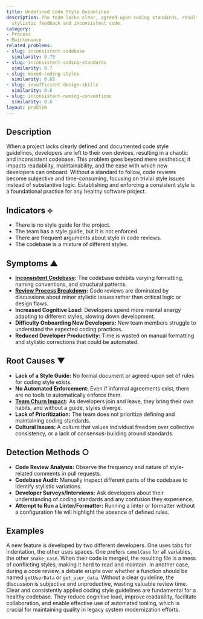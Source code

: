 ```yaml
---
title: Undefined Code Style Guidelines
description: The team lacks clear, agreed-upon coding standards, resulting in subjective
  stylistic feedback and inconsistent code.
category:
- Process
- Maintenance
related_problems:
- slug: inconsistent-codebase
  similarity: 0.75
- slug: inconsistent-coding-standards
  similarity: 0.7
- slug: mixed-coding-styles
  similarity: 0.65
- slug: insufficient-design-skills
  similarity: 0.6
- slug: inconsistent-naming-conventions
  similarity: 0.6
layout: problem
---
```


## Description
When a project lacks clearly defined and documented code style guidelines, developers are left to their own devices, resulting in a chaotic and inconsistent codebase. This problem goes beyond mere aesthetics; it impacts readability, maintainability, and the ease with which new developers can onboard. Without a standard to follow, code reviews become subjective and time-consuming, focusing on trivial style issues instead of substantive logic. Establishing and enforcing a consistent style is a foundational practice for any healthy software project.

## Indicators ⟡
- There is no style guide for the project.
- The team has a style guide, but it is not enforced.
- There are frequent arguments about style in code reviews.
- The codebase is a mixture of different styles.

## Symptoms ▲

- **[Inconsistent Codebase](inconsistent-codebase.md):** The codebase exhibits varying formatting, naming conventions, and structural patterns.
- **[Review Process Breakdown](review-process-breakdown.md):** Code reviews are dominated by discussions about minor stylistic issues rather than critical logic or design flaws.
- **Increased Cognitive Load:** Developers spend more mental energy adapting to different styles, slowing down development.
- **Difficulty Onboarding New Developers:** New team members struggle to understand the expected coding practices.
- **Reduced Developer Productivity:** Time is wasted on manual formatting and stylistic corrections that could be automated.

## Root Causes ▼

- **Lack of a Style Guide:** No formal document or agreed-upon set of rules for coding style exists.
- **No Automated Enforcement:** Even if informal agreements exist, there are no tools to automatically enforce them.
- **[Team Churn Impact](team-churn-impact.md):** As developers join and leave, they bring their own habits, and without a guide, styles diverge.
- **Lack of Prioritization:** The team does not prioritize defining and maintaining coding standards.
- **Cultural Issues:** A culture that values individual freedom over collective consistency, or a lack of consensus-building around standards.

## Detection Methods ○

- **Code Review Analysis:** Observe the frequency and nature of style-related comments in pull requests.
- **Codebase Audit:** Manually inspect different parts of the codebase to identify stylistic variations.
- **Developer Surveys/Interviews:** Ask developers about their understanding of coding standards and any confusion they experience.
- **Attempt to Run a Linter/Formatter:** Running a linter or formatter without a configuration file will highlight the absence of defined rules.

## Examples
A new feature is developed by two different developers. One uses tabs for indentation, the other uses spaces. One prefers `camelCase` for all variables, the other `snake_case`. When their code is merged, the resulting file is a mess of conflicting styles, making it hard to read and maintain. In another case, during a code review, a debate erupts over whether a function should be named `getUserData` or `get_user_data`. Without a clear guideline, the discussion is subjective and unproductive, wasting valuable review time. Clear and consistently applied coding style guidelines are fundamental for a healthy codebase. They reduce cognitive load, improve readability, facilitate collaboration, and enable effective use of automated tooling, which is crucial for maintaining quality in legacy system modernization efforts.